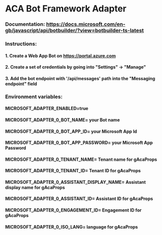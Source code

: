 # ACA Bot Framework Adapter

### Documentation: https://docs.microsoft.com/en-gb/javascript/api/botbuilder/?view=botbuilder-ts-latest

### Instructions:

#### 1. Create a Web App Bot on https://portal.azure.com
#### 2. Create a set of credentials by going into "Settings" -> "Manage"
#### 3. Add the bot endpoint with '/api/messages' path into the "Messaging endpoint" field


### Environment variables:

#### MICROSOFT_ADAPTER_ENABLED=true

#### MICROSOFT_ADAPTER_0_BOT_NAME= your Bot name
#### MICROSOFT_ADAPTER_0_BOT_APP_ID= your Microsoft App Id
#### MICROSOFT_ADAPTER_0_BOT_APP_PASSWORD= your Microsoft App Password
#### MICROSOFT_ADAPTER_0_TENANT_NAME= Tenant name for gAcaProps
#### MICROSOFT_ADAPTER_0_TENANT_ID= Tenant ID for gAcaProps
#### MICROSOFT_ADAPTER_0_ASSISTANT_DISPLAY_NAME= Assistant display name for gAcaProps
#### MICROSOFT_ADAPTER_0_ASSISTANT_ID= Assistant ID for gAcaProps
#### MICROSOFT_ADAPTER_0_ENGAGEMENT_ID= Engagement ID for gAcaProps
#### MICROSOFT_ADAPTER_0_ISO_LANG= language for gAcaProps
